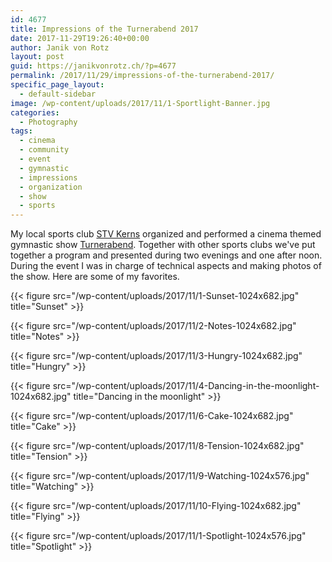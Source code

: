 ```yaml
---
id: 4677
title: Impressions of the Turnerabend 2017
date: 2017-11-29T19:26:40+00:00
author: Janik von Rotz
layout: post
guid: https://janikvonrotz.ch/?p=4677
permalink: /2017/11/29/impressions-of-the-turnerabend-2017/
specific_page_layout:
  - default-sidebar
image: /wp-content/uploads/2017/11/1-Sportlight-Banner.jpg
categories:
  - Photography
tags:
  - cinema
  - community
  - event
  - gymnastic
  - impressions
  - organization
  - show
  - sports
---
```

My local sports club [STV Kerns](https://www.tvkerns.ch) organized and performed a cinema themed gymnastic show [Turnerabend](http://turnerabend.ch). Together with other sports clubs we've put together a program and presented during two evenings and one after noon. During the event I was in charge of technical aspects and making photos of the show. Here are some of my favorites.
<!--more-->

{{< figure src="/wp-content/uploads/2017/11/1-Sunset-1024x682.jpg" title="Sunset" >}}

{{< figure src="/wp-content/uploads/2017/11/2-Notes-1024x682.jpg" title="Notes" >}}

{{< figure src="/wp-content/uploads/2017/11/3-Hungry-1024x682.jpg" title="Hungry" >}}

{{< figure src="/wp-content/uploads/2017/11/4-Dancing-in-the-moonlight-1024x682.jpg" title="Dancing in the moonlight" >}}

{{< figure src="/wp-content/uploads/2017/11/6-Cake-1024x682.jpg" title="Cake" >}}

{{< figure src="/wp-content/uploads/2017/11/8-Tension-1024x682.jpg" title="Tension" >}}

{{< figure src="/wp-content/uploads/2017/11/9-Watching-1024x576.jpg" title="Watching" >}}

{{< figure src="/wp-content/uploads/2017/11/10-Flying-1024x682.jpg" title="Flying" >}}

{{< figure src="/wp-content/uploads/2017/11/1-Spotlight-1024x576.jpg" title="Spotlight" >}}
